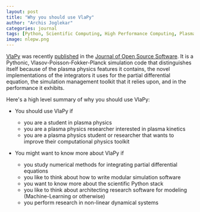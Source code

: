 ```yaml
---
layout: post
title: "Why you should use VlaPy"
author: "Archis Joglekar"
categories: journal
tags: [Python, Scientific Computing, High Performance Computing, Plasma Physics]
image: nlepw.png
---
```


[VlaPy](https://github.com/joglekara/vlapy) was recently [published](https://joss.theoj.org/papers/10.21105/joss.02182) 
in the [Journal of Open Source Software](https://joss.theoj.org/). It is a Pythonic, Vlasov-Poisson-Fokker-Planck simulation 
code that distinguishes itself because of the plasma physics features it contains, the novel implementations of the integrators 
it uses for the partial differential equation, the simulation management toolkit that it relies upon, and in the performance it exhibits. 

Here's a high level summary of why you should use VlaPy:

- You should use VlaPy if
    - you are a student in plasma physics 
    - you are a plasma physics researcher interested in plasma kinetics
    - you are a plasma physics student or researcher that wants to improve their computational physics toolkit
    
- You might want to know more about VlaPy if
    - you study numerical methods for integrating partial differential equations
    - you like to think about how to write modular simulation software
    - you want to know more about the scientific Python stack
    - you like to think about architecting research software for modeling (Machine-Learning or otherwise)
    - you perform research in non-linear dynamical systems
